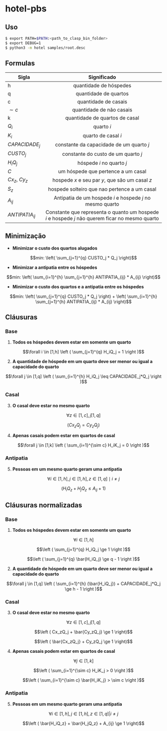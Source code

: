 # hotel-pbs

## Uso
```bash
$ export PATH=$PATH:<path_to_clasp_bin_folder>
$ export DEBUG=1
$ python3 -m hotel samples/root.desc
```

## Formulas

| Sigla    | Significado  |
|----------|:-------------:|
| h        | quantidade de hóspedes |
| q        | quantidade de quartos |
| c        | quantidade de casais |
| $\sim c$       | quantidade de não casais |
| k         | quantidade de quartos de casal |
| $Q_i$     | quarto $i$ |
| $K_i$     | quarto de casal $i$ |
| $CAPACIDADE_j$ | constante da capacidade de um quarto $j$ |
| $CUSTO_j$ | constante do custo de um quarto $j$ |
| $H_i Q_j$ | hóspede $i$ no quarto $j$
| $C$ | um hóspede que pertence a um casal |
| $Cx_z$, $Cy_z$ | hospede $x$ e seu par $y$, que são um casal $z$ |
| $S_z$ | hospede solteiro que nao pertence a um casal |
| $A_{ij}$ | Antipatia de um hospede $i$ e hospede $j$ no mesmo quarto |
| $ANTIPATIA_{ij}$ | Constante que representa o quanto um hospede $i$ e hospede $j$ não querem ficar no mesmo quarto |

## Minimização

- **Minimizar o custo dos quartos alugados**
```math
min:  
\left( \sum_{j=1}^{q} CUSTO_j * Q_j \right)
```

- **Minimizar a antipatia entre os hóspedes**
```math
min:
\left( \sum_{i=1}^{h} \sum_{j=1}^{h} ANTIPATIA_{ij} * A_{ij} \right)
```

- **Minimizar o custo dos quartos e a antipatia entre os hóspedes**
```math
min: \left( \sum_{j=1}^{q} CUSTO_j * Q_j \right) + \left( \sum_{i=1}^{h} \sum_{j=1}^{h} ANTIPATIA_{ij} * A_{ij} \right)
```

## Cláusuras

### Base
1. **Todos os hóspedes devem estar em somente um quarto**

```math
\forall i \in [1,h]
\left ( \sum_{j=1}^{q} H_iQ_j = 1 \right )
```

2. **A quantidade de hóspede em um quarto deve ser menor ou igual a capacidade do quarto**

```math
\forall j \in [1,q]
\left ( \sum_{i=1}^{h} H_iQ_j \leq CAPACIDADE_j*Q_j  \right )
```

### Casal
3. **O casal deve estar no mesmo quarto**

```math
\forall z \in [1,c], j [1,q]
```
```math
\left ( Cx_zQ_j = Cy_zQ_j  \right)
```

4. **Apenas casais podem estar em quartos de casal**

```math
\forall j \in [1,k]
\left ( \sum_{i=1}^{\sim c} H_iK_j = 0  \right )
```

### Antipatia 

5. **Pessoas em um mesmo quarto geram uma antipatia**

```math
\forall i \in [1,h], j \in [1,h], z \in [1,q] \mid i \neq j 
```
```math
\left ( H_iQ_z + H_jQ_z \leq A_{ij} + 1  \right)
```

## Cláusuras normalizadas

### Base
1. **Todos os hóspedes devem estar em somente um quarto**

```math
\forall i \in [1,h]
```
```math
\left ( \sum_{j=1}^{q} H_iQ_j \ge 1 \right )
```
```math
\left ( \sum_{j=1}^{q} \bar{H_iQ_j} \ge q - 1 \right )
```


2. **A quantidade de hóspede em um quarto deve ser menor ou igual a capacidade do quarto**
```math
\forall j \in [1,q]
\left ( \sum_{i=1}^{h} (\bar{H_iQ_j}) + CAPACIDADE_j*Q_j \ge h - 1 \right )
```

### Casal
3. **O casal deve estar no mesmo quarto**
```math
\forall z \in [1,c], j [1,q]
```
```math
\left ( Cx_zQ_j + \bar{Cy_zQ_j} \ge 1  \right)
```
```math
\left ( \bar{Cx_zQ_j} + Cy_zQ_j \ge 1  \right)
```

4. **Apenas casais podem estar em quartos de casal**
```math
\forall j \in [1,k]
```
```math
\left ( \sum_{i=1}^{\sim c} H_iK_j > 0  \right )
```
```math
\left ( \sum_{i=1}^{\sim c} \bar{H_iK_j} > \sim c  \right )
```

### Antipatia 

5. **Pessoas em um mesmo quarto geram uma antipatia**
```math
\forall i \in [1,h], j \in [1,h], z \in [1,q] | i \neq j
```
```math
\left ( \bar{H_iQ_z} + \bar{H_jQ_z} + A_{ij} \ge 1  \right)
```
